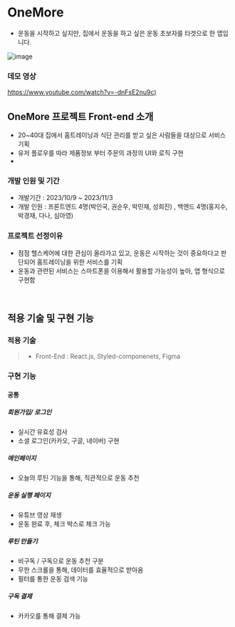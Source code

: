# OneMore

- 운동을 시작하고 싶지만, 집에서 운동을 하고 싶은 운동 초보자를 타겟으로 한 앱입니다.<br/>

![image](https://github.com/MakeRobin97/49-3rd-OneMore-frontend/assets/127472621/46ac87bc-6042-4f36-a9e2-3b21fed680af)

### 데모 영상
[https://www.youtube.com/watch?v=-dnFsE2nu9c)](https://www.youtube.com/watch?v=TAxebfJnmi8)

## OneMore 프로젝트 Front-end 소개

- 20~40대 집에서 홈트레이닝과 식단 관리를 받고 싶은 사람들을 대상으로 서비스 기획
- 유저 플로우를 따라 제품정보 부터 주문의 과정의 UI와 로직 구현
- 
  
### 개발 인원 및 기간

- 개발기간 : 2023/10/9 ~ 2023/11/3
- 개발 인원 : 프론트엔드 4명(박인국, 권순우, 박민재, 성희진) , 백엔드 4명(홍지수, 박경재, 다나, 심아영)


### 프로젝트 선정이유

- 점점 헬스케어에 대한 관심이 올라가고 있고, 운동은 시작하는 것이 중요하다고 판단되어 홈트레이닝을 위한 서비스를 기획
- 운동과 관련된 서비스는 스마트폰을 이용해서 활용할 가능성이 높아, 앱 형식으로 구현함



<br>

## 적용 기술 및 구현 기능

### 적용 기술

> - Front-End : React.js, Styled-componenets, Figma


### 구현 기능

#### 공통
##### 회원가입/ 로그인
- 실시간 유효성 검사
- 소셜 로그인(카카오, 구글, 네이버) 구현

##### 메인페이지
- 오늘의 루틴 기능을 통해, 직관적으로 운동 추천

##### 운동 실행 페이지
- 유튜브 영상 재생
- 운동 완료 후, 체크 박스로 체크 가능

##### 루틴 만들기
- 비구독 / 구독으로 운동 추천 구분
- 무한 스크롤을 통해, 데이터를 효율적으로 받아옴
- 필터를 통한 운동 검색 기능

##### 구독 결제
- 카카오를 통해 결제 가능

<br/>



